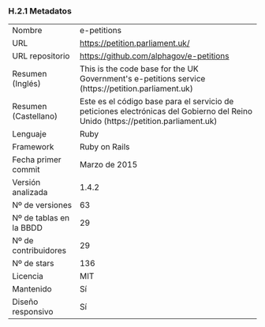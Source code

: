 ### H.2.1 Metadatos

<table>
  <tr>
    <td>Nombre</td>
    <td>e-petitions</td>
  </tr>
  <tr>
    <td>URL</td>
    <td><a href="https://petition.parliament.uk/">https://petition.parliament.uk/</a> </td>
  </tr>
  <tr>
    <td>URL repositorio</td>
    <td><a href="https://github.com/alphagov/e-petitions">https://github.com/alphagov/e-petitions</a> </td>
  </tr>
  <tr>
    <td>Resumen (Inglés)</td>
    <td>This is the code base for the UK Government's e-petitions service (https://petition.parliament.uk)</td>
  </tr>
  <tr>
    <td>Resumen (Castellano)</td>
    <td>Este es el código base para el servicio de peticiones electrónicas del Gobierno del Reino Unido (https://petition.parliament.uk)</td>
  </tr>
  <tr>
    <td>Lenguaje</td>
    <td>Ruby</td>
  </tr>
  <tr>
    <td>Framework</td>
    <td>Ruby on Rails</td>
  </tr>
  <tr>
    <td>Fecha primer commit</td>
    <td>Marzo de 2015</td>
  </tr>
  <tr>
    <td>Versión analizada</td>
    <td>1.4.2</td>
  </tr>
  <tr>
    <td>Nº de versiones</td>
    <td>63</td>
  </tr>
  <tr>
    <td>Nº de tablas en la BBDD</td>
    <td>29</td>
  </tr>
  <tr>
    <td>Nº de contribuidores</td>
    <td>29</td>
  </tr>
  <tr>
    <td>Nº de stars</td>
    <td>136</td>
  </tr>
  <tr>
    <td>Licencia</td>
    <td> MIT</td>
  </tr>
  <tr>
    <td>Mantenido</td>
    <td>Sí</td>
  </tr>
  <tr>
    <td>Diseño responsivo</td>
    <td>Sí</td>
  </tr>
</table>



